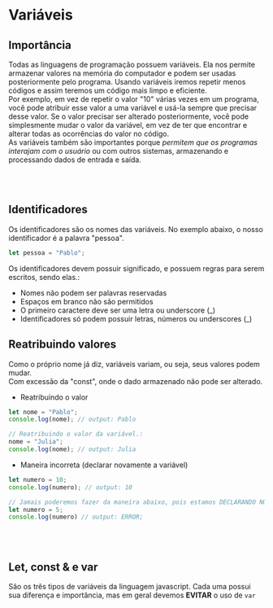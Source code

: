 # Variáveis

## Importância
Todas as linguagens de programação possuem variáveis. Ela nos permite armazenar valores na memória do computador e podem ser usadas posteriormente pelo programa. Usando variáveis iremos repetir menos códigos e assim teremos um código mais limpo e eficiente. </br>
Por exemplo, em vez de repetir o valor "10" várias vezes em um programa, você pode atribuir esse valor a uma variável e usá-la sempre que precisar desse valor. Se o valor precisar ser alterado posteriormente, você pode simplesmente mudar o valor da variável, em vez de ter que encontrar e alterar todas as ocorrências do valor no código. </br>
As variáveis também são importantes porque _permitem que os programas interajam com o usuário_ ou com outros sistemas, armazenando e processando dados de entrada e saída.

</br>
</br>

## Identificadores
Os identificadores são os nomes das variáveis. No exemplo abaixo, o nosso identificador é a palavra "pessoa".  
```js
let pessoa = "Pablo";
```
Os identificadores devem possuir significado, e possuem regras para serem escritos, sendo elas.: 
* Nomes não podem ser palavras reservadas
* Espaços em branco não são permitidos
* O primeiro caractere deve ser uma letra ou underscore (_)
* Identificadores só podem possuir letras, números ou underscores (_)


## Reatribuindo valores
Como o próprio nome já diz, variáveis variam, ou seja, seus valores podem mudar. </br>
Com excessão da "const", onde o dado armazenado não pode ser alterado. </br>

* Reatribuindo o valor
```js
let nome = "Pablo";
console.log(nome); // output: Pablo

// Reatribuindo o valor da variável.: 
nome = "Julia";
console.log(nome); // output: Julia
```
* Maneira incorreta (declarar novamente a variável)
```js
let numero = 10;
console.log(numero); // output: 10

// Jamais poderemos fazer da maneira abaixo, pois estamos DECLARANDO NOVAMENTE a variável, e não reatribuindo o valor.
let numero = 5;
console.log(numero) // output: ERROR;
```
</br>
</br>

## Let, const & e var
São os três tipos de variáveis da linguagem javascript. 
Cada uma possui sua diferença e importância, mas em geral devemos __EVITAR__ o uso de `var`

